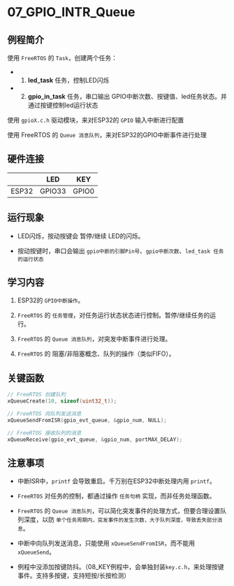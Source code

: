 # 07_GPIO_INTR_Queue

## 例程简介

使用 `FreeRTOS` 的 `Task`，创建两个任务：

- 1. **led_task** 任务，控制LED闪烁

- 2. **gpio_in_task**  任务，串口输出 GPIO中断次数、按键值、led任务状态。并通过按键控制led运行状态

使用 `gpioX.c.h` 驱动模块，来对ESP32的 `GPIO` 输入中断进行配置

使用 FreeRTOS 的 `Queue 消息队列`，来对ESP32的GPIO中断事件进行处理


## 硬件连接

|        | LED    | KEY   |
| ------ | ------ | ----- |
| ESP32  | GPIO33 | GPIO0 |


## 运行现象

- LED闪烁，按动按键会 暂停/继续 LED的闪烁。

- 按动按键时，串口会输出 `gpio中断的引脚Pin号`、`gpio中断次数`、`led_task 任务的运行状态`


## 学习内容

1. ESP32的 `GPIO中断操作`。

2. `FreeRTOS` 的 `任务管理`，对任务运行状态状态进行控制。暂停/继续任务的运行。

3. `FreeRTOS` 的 `Queue 消息队列`，对突发中断事件进行处理。

4. `FreeRTOS` 的 阻塞/非阻塞概念、队列的操作（类似FIFO）。


## 关键函数

```c
// FreeRTOS 创建队列
xQueueCreate(10, sizeof(uint32_t));

// FreeRTOS 向队列发送消息
xQueueSendFromISR(gpio_evt_queue, &gpio_num, NULL);

// FreeRTOS 接收队列的消息
xQueueReceive(gpio_evt_queue, &gpio_num, portMAX_DELAY);
```


## 注意事项

- 中断ISR中，`printf` 会导致重启。千万别在ESP32中断处理内用 `printf`。

- `FreeRTOS` 对任务的控制，都通过操作 `任务句柄` 实现，而非任务处理函数。

- `FreeRTOS` 的 `Queue 消息队列`，可以简化突发事件的处理方式，但要合理设置队列深度，以防 `单个任务周期内，突发事件的发生次数，大于队列深度，导致丢失部分消息`。

- 中断中向队列发送消息，只能使用 `xQueueSendFromISR`，而不能用 `xQueueSend`。

- 例程中没添加按键防抖。（08_KEY例程中，会单独封装`key.c.h`，来处理按键事件。支持多按键，支持短按/长按检测）
